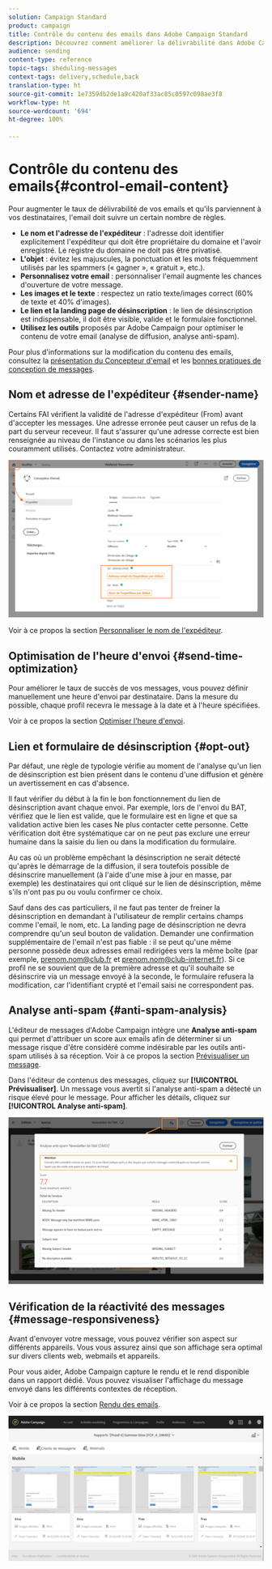 ```yaml
---
solution: Campaign Standard
product: campaign
title: Contrôle du contenu des emails dans Adobe Campaign Standard
description: Découvrez comment améliorer la délivrabilité dans Adobe Campaign Standard en modifiant le contenu de vos emails.
audience: sending
content-type: reference
topic-tags: sheduling-messages
context-tags: delivery,schedule,back
translation-type: ht
source-git-commit: 1e7359db2de1a9c420af33ac85c0597c098ae3f8
workflow-type: ht
source-wordcount: '694'
ht-degree: 100%

---
```



# Contrôle du contenu des emails{#control-email-content}

Pour augmenter le taux de délivrabilité de vos emails et qu&#39;ils parviennent à vos destinataires, l&#39;email doit suivre un certain nombre de règles.

* **Le nom et l&#39;adresse de l&#39;expéditeur** : l&#39;adresse doit identifier explicitement l&#39;expéditeur qui doit être propriétaire du domaine et l&#39;avoir enregistré. Le registre du domaine ne doit pas être privatisé.
* **L&#39;objet** : évitez les majuscules, la ponctuation et les mots fréquemment utilisés par les spammers (« gagner », « gratuit », etc.).
* **Personnalisez votre email** : personnaliser l&#39;email augmente les chances d&#39;ouverture de votre message.
* **Les images et le texte** : respectez un ratio texte/images correct (60% de texte et 40% d&#39;images).
* **Le lien et la landing page de désinscription** : le lien de désinscription est indispensable, il doit être visible, valide et le formulaire fonctionnel.
* **Utilisez les outils** proposés par Adobe Campaign pour optimiser le contenu de votre email (analyse de diffusion, analyse anti-spam).

Pour plus d&#39;informations sur la modification du contenu des emails, consultez la [présentation du Concepteur d&#39;email](../../designing/using/designing-content-in-adobe-campaign.md) et les [bonnes pratiques de conception de messages](../../designing/using/designing-content-in-adobe-campaign.md#content-design-best-practices).

## Nom et adresse de l&#39;expéditeur {#sender-name}

Certains FAI vérifient la validité de l&#39;adresse d&#39;expéditeur (From) avant d&#39;accepter les messages. Une adresse erronée peut causer un refus de la part du serveur receveur. Il faut s&#39;assurer qu&#39;une adresse correcte est bien renseignée au niveau de l&#39;instance ou dans les scénarios les plus couramment utilisés. Contactez votre administrateur.

![](assets/delivery_content_edition16.png)

Voir à ce propos la section [Personnaliser le nom de l&#39;expéditeur](../../designing/using/personalization.md#personalizing-the-sender).

## Optimisation de l&#39;heure d&#39;envoi {#send-time-optimization}

Pour améliorer le taux de succès de vos messages, vous pouvez définir manuellement une heure d&#39;envoi par destinataire. Dans la mesure du possible, chaque profil recevra le message à la date et à l&#39;heure spécifiées.

Voir à ce propos la section [Optimiser l&#39;heure d&#39;envoi](../../sending/using/optimizing-the-sending-time.md).

## Lien et formulaire de désinscription {#opt-out}

Par défaut, une règle de typologie vérifie au moment de l&#39;analyse qu&#39;un lien de désinscription est bien présent dans le contenu d&#39;une diffusion et génère un avertissement en cas d&#39;absence.

Il faut vérifier du début à la fin le bon fonctionnement du lien de désinscription avant chaque envoi. Par exemple, lors de l&#39;envoi du BAT, vérifiez que le lien est valide, que le formulaire est en ligne et que sa validation active bien les cases Ne plus contacter cette personne. Cette vérification doit être systématique car on ne peut pas exclure une erreur humaine dans la saisie du lien ou dans la modification du formulaire.

Au cas où un problème empêchant la désinscription ne serait détecté qu&#39;après le démarrage de la diffusion, il sera toutefois possible de désinscrire manuellement (à l&#39;aide d&#39;une mise à jour en masse, par exemple) les destinataires qui ont cliqué sur le lien de désinscription, même s&#39;ils n&#39;ont pas pu ou voulu confirmer ce choix.

Sauf dans des cas particuliers, il ne faut pas tenter de freiner la désinscription en demandant à l&#39;utilisateur de remplir certains champs comme l&#39;email, le nom, etc. La landing page de désinscription ne devra comprendre qu&#39;un seul bouton de validation. Demander une confirmation supplémentaire de l&#39;email n&#39;est pas fiable : il se peut qu&#39;une même personne possède deux adresses email redirigées vers la même boîte (par exemple, prenom.nom@club.fr et prenom.nom@club-internet.fr). Si ce profil ne se souvient que de la première adresse et qu&#39;il souhaite se désinscrire via un message envoyé à la seconde, le formulaire refusera la modification, car l&#39;identifiant crypté et l&#39;email saisi ne correspondent pas.

## Analyse anti-spam {#anti-spam-analysis}

L&#39;éditeur de messages d&#39;Adobe Campaign intègre une **Analyse anti-spam** qui permet d&#39;attribuer un score aux emails afin de déterminer si un message risque d&#39;être considéré comme indésirable par les outils anti-spam utilisés à sa réception. Voir à ce propos la section [Prévisualiser un message](../../sending/using/previewing-messages.md).

Dans l&#39;éditeur de contenus des messages, cliquez sur **[!UICONTROL Prévisualiser]**. Un message vous avertit si l&#39;analyse anti-spam a détecté un risque élevé pour le message. Pour afficher les détails, cliquez sur **[!UICONTROL Analyse anti-spam]**.

![](assets/sending_anti-spam_analysis.png)

## Vérification de la réactivité des messages {#message-responsiveness}

Avant d&#39;envoyer votre message, vous pouvez vérifier son aspect sur différents appareils. Vous vous assurez ainsi que son affichage sera optimal sur divers clients web, webmails et appareils.

Pour vous aider, Adobe Campaign capture le rendu et le rend disponible dans un rapport dédié. Vous pouvez visualiser l&#39;affichage du message envoyé dans les différents contextes de réception.

Voir à ce propos la section [Rendu des emails](../../sending/using/email-rendering.md).

![](assets/inbox_rendering_report_3.png)
